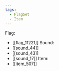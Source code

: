 ```yaml
---
tags:
  - FlagSet
  - Item
---
```

Flag:
- [[flag_11221]]
Sound:
- [[sound_44]]
- [[sound_43]]
- [[sound_17]]
Item:
- [[item_507]]
